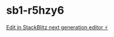 # sb1-r5hzy6

[Edit in StackBlitz next generation editor ⚡️](https://stackblitz.com/~/github.com/Nmuka/sb1-r5hzy6)